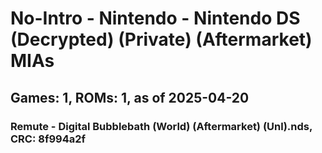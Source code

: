 # No-Intro - Nintendo - Nintendo DS (Decrypted) (Private) (Aftermarket) MIAs
## Games: 1, ROMs: 1, as of 2025-04-20

### Remute - Digital Bubblebath (World) (Aftermarket) (Unl).nds, CRC: 8f994a2f
